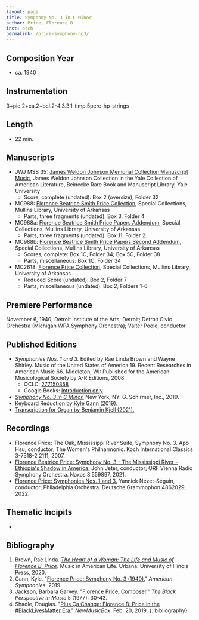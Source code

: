 ```yaml
---
layout: page
title: Symphony No. 3 in C Minor
author: Price, Florence B.
inst: orch
permalink: /price-symphony-no3/
---
```


## Composition Year
- ca. 1940

## Instrumentation
3+pic.2+ca.2+bcl.2-4.3.3.1-timp.5perc-hp-strings

## Length
- 22 min.

## Manuscripts
- JWJ MSS 35: <a href="https://archives.yale.edu/repositories/11/resources/12228" target="_blank">James Weldon Johnson Memorial Collection Manuscript Music</a>, James Weldon Johnson Collection in the Yale Collection of American Literature, Beinecke Rare Book and Manuscript Library, Yale University
    * Score, complete (undated): Box 2 (oversize), Folder 32
- MC988: <a href="https://uark.as.atlas-sys.com/repositories/2/resources/1419" target="_blank">Florence Beatrice Smith Price Collection</a>, Special Collections, Mullins Library, University of Arkansas
    * Parts, three fragments (undated): Box 3, Folder 4
- MC988a: <a href="https://uark.as.atlas-sys.com/repositories/2/resources/1522" target="_blank">Florence Beatrice Smith Price Papers Addendum</a>, Special Collections, Mullins Library, University of Arkansas
    * Parts, three fragments (undated): Box 11, Folder 2
- MC988b: <a href="https://uark.as.atlas-sys.com/repositories/2/resources/696/" target="_blank">Florence Beatrice Smith Price Papers Second Addendum</a>, Special Collections, Mullins Library, University of Arkansas
    * Scores, complete: Box 1C, Folder 34; Box 5C, Folder 38
    * Parts, miscellaneous: Box 1C, Folder 34
- MC2618: <a href="https://uark.as.atlas-sys.com/repositories/2/resources/2618" target="_blank">Florence Price Collection</a>, Special Collections, Mullins Library, University of Arkansas
    * Reduced Score (undated): Box 2, Folder 7
    * Parts, miscellaneous (undated): Box 2, Folders 1-6

## Premiere Performance
November 6, 1940; Detroit Institute of the Arts, Detroit; Detroit Civic Orchestra (Michigan WPA Symphony Orchestra); Valter Poole, conductor

## Published Editions
- *Symphonies Nos. 1 and 3.* Edited by Rae Linda Brown and Wayne Shirley. Music of the United States of America 19. Recent Researches in American Music 66. Middleton, WI: Published for the American Musicological Society by A-R Editions, 2008.
    * OCLC: <a href="https://www.worldcat.org/title/277150358" target="_blank">277150358</a>
    * Google Books: <a href="https://www.google.com/books/edition/Symphonies_nos_1_and_3/9lzwS6YzrG8C" target="_blank">Introduction only</a>
- <a href="https://www.wisemusicclassical.com/work/58894/Symphony-No-3-in-C-minor" target="_blank">*Symphony No. 3 in C Minor.*</a> New York, NY: G. Schirmer, Inc., 2019.
- <a href="https://www.kylegann.com/Price3.pdf" target="_blank">Keyboard Reduction by Kyle Gann (2019).</a>
- <a href="http://hdl.handle.net/2077/69833" target="_blank">Transcription for Organ by Benjamin Kjell (2021).</a>

## Recordings
- Florence Price: The Oak, Mississippi River Suite, Symphony No. 3. Apo Hsu, conductor; The Women's Philharmonic. Koch International Classics 3-7518-2 2111, 2007.
- <a href="https://www.naxos.com/CatalogueDetail/?id=8.559897" target="_blank">Florence Beatrice Price: Symphony No. 3 - The Mississippi River - Ethiopia's Shadow in America.</a> John Jeter, conductor; ORF Vienna Radio Symphony Orchestra. Naxos 8.559897, 2021.
- <a href="https://www.deutschegrammophon.com/en/catalogue/products/price-symphonies-nos-1-3-nezet-seguin-12476" target="_blank">Florence Price: Symphonies Nos. 1 and 3.</a> Yannick Nézet-Séguin, conductor; Philadelphia Orchestra. Deutsche Grammophon 4862029, 2022.

## Thematic Incipits
- 

## Bibliography
1. Brown, Rae Linda. <a href="https://www.worldcat.org/title/1122800180" target="_blank">*The Heart of a Woman: The Life and Music of Florence B. Price*</a>. Music in American Life. Urbana: University of Illinois Press, 2020.
2. Gann, Kyle. "<a href="https://www.kylegann.com/Price3.html" target="_blank">Florence Price: Symphony No. 3 (1940).</a>" *American Symphonies*. 2019.
3. Jackson, Barbara Garvey. "<a href="https://doi.org/10.2307/1214357" target="_blank">Florence Price, Composer.</a>" *The Black Perspective in Music* 5 (1977): 30-43.
4. Shadle, Douglas. "<a href="https://newmusicusa.org/nmbx/plus-ca-change-florence-b-price-in-the-blacklivesmatter-era/" target="_blank">Plus Ça Change: Florence B. Price in the #BlackLivesMatter Era.</a>" *NewMusicBox*. Feb. 20, 2019.
{:.bibliography}
